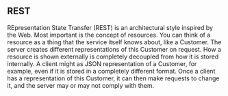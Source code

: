 ## REST
REpresentation State Transfer (REST) is an architectural style inspired by the Web. 
Most important is the concept of resources. You can think of a resource as a thing that the service itself knows about, like a Customer. The server creates different representations of this Customer on request. How a resource is shown externally is completely decoupled from how it is stored internally. A client might as JSON representation of a Customer, for example, even if it is stored in a completely different format. Once a client has a representation of this Customer, it can then make requests to change it, and the server may or may not comply with them.